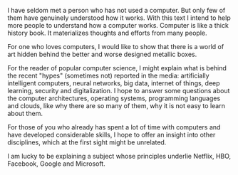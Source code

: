 I have seldom met a person who has not used a computer. But only few of them have genuinely understood how it works. With this text I intend to help more people to understand how a computer works. Computer is like a thick history book. It materializes thoughts and efforts from many people.

For one who loves computers, I would like to show that there is a world of art hidden behind the better and worse designed metallic boxes.

For the reader of popular computer science, I might explain what is behind the recent "hypes" (sometimes not) reported in the media: artificially intelligent computers, neural networks, big data, internet of things, deep learning, security and digitalization. I hope to answer some questions about the computer architectures, operating systems, programming languages and clouds, like why there are so many of them, why it is not easy to learn about them.

For those of you who already has spent a lot of time with computers and have developed considerable skills, I hope to offer an insight into other disciplines, which at the first sight might be unrelated.

I am lucky to be explaining a subject whose principles underlie Netflix, HBO, Facebook, Google and Microsoft. 
